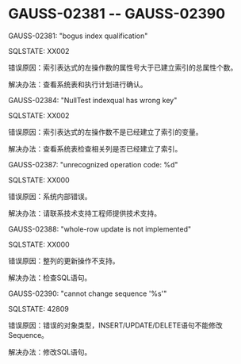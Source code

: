 # GAUSS-02381 -- GAUSS-02390<a name="ZH-CN_TOPIC_0302073333"></a>

GAUSS-02381: "bogus index qualification"

SQLSTATE: XX002

错误原因：索引表达式的左操作数的属性号大于已建立索引的总属性个数。

解决办法：查看系统表和执行计划进行确认。

GAUSS-02384: "NullTest indexqual has wrong key"

SQLSTATE: XX002

错误原因：索引表达式的左操作数不是已经建立了索引的变量。

解决办法：查看系统表检查相关列是否已经建立了索引。

GAUSS-02387: "unrecognized operation code: %d"

SQLSTATE: XX000

错误原因：系统内部错误。

解决办法：请联系技术支持工程师提供技术支持。

GAUSS-02388: "whole-row update is not implemented"

SQLSTATE: XX000

错误原因：整列的更新操作不支持。

解决办法：检查SQL语句。

GAUSS-02390: "cannot change sequence '%s'"

SQLSTATE: 42809

错误原因：错误的对象类型，INSERT/UPDATE/DELETE语句不能修改Sequence。

解决办法：修改SQL语句。
